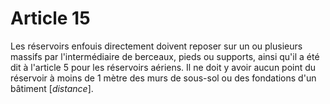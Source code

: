 # Article 15

Les réservoirs enfouis directement doivent reposer sur un ou plusieurs massifs par l'intermédiaire de berceaux, pieds ou supports, ainsi qu'il a été dit à l'article 5 pour les réservoirs aériens. Il ne doit y avoir aucun point du réservoir à moins de 1 mètre des murs de sous-sol ou des fondations d'un bâtiment [*distance*].
